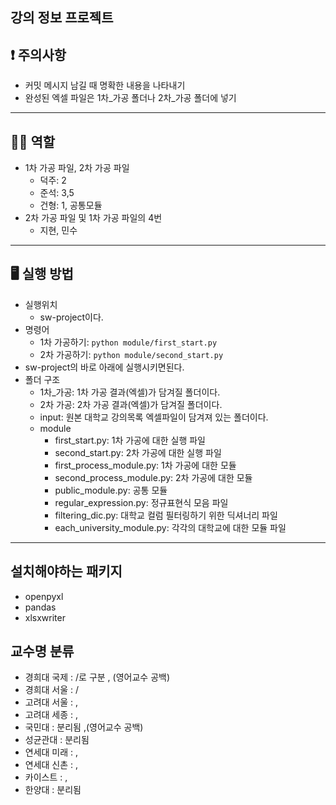 ## 강의 정보 프로젝트

## **❗** 주의사항
- 커밋 메시지 남길 때 명확한 내용을 나타내기
- 완성된 엑셀 파일은 1차_가공 폴더나 2차_가공 폴더에 넣기
---
## **🤼‍♂️** 역할
- 1차 가공 파일, 2차 가공 파일
    - 덕주: 2
    - 준석: 3,5
    - 건형: 1, 공통모듈
- 2차 가공 파일 및 1차 가공 파일의 4번 
    - 지현, 민수
---
## **🖥️** 실행 방법
- 실행위치
    - sw-project이다.
- 명령어
    - 1차 가공하기: `python module/first_start.py`
    - 2차 가공하기: `python module/second_start.py`
- sw-project의 바로 아래에 실행시키면된다.
- 폴더 구조
    - 1차_가공: 1차 가공 결과(엑셀)가 담겨질 폴더이다.
    - 2차 가공: 2차 가공 결과(엑셀)가 담겨질 폴더이다.
    - input: 원본 대학교 강의목록 엑셀파일이 담겨져 있는 폴더이다.
    - module
        - first_start.py: 1차 가공에 대한 실행 파일
        - second_start.py: 2차 가공에 대한 실행 파일
        - first_process_module.py: 1차 가공에 대한 모듈
        - second_process_module.py: 2차 가공에 대한 모듈
        - public_module.py: 공통 모듈
        - regular_expression.py: 정규표현식 모음 파일
        - filtering_dic.py: 대학교 컬럼 필터링하기 위한 딕셔너리 파일
        - each_university_module.py: 각각의 대학교에 대한 모듈 파일 
---
## 설치해야하는 패키지
- openpyxl
- pandas
- xlsxwriter


## 교수명 분류 
- 경희대 국제 : /로 구분 , (영어교수 공백)
- 경희대 서울 : /
- 고려대 서울 : ,
- 고려대 세종 : ,
- 국민대 : 분리됨 ,(영어교수 공백)
- 성균관대 : 분리됨 
- 연세대 미래 : ,
- 연세대 신촌 : ,
- 카이스트 : , 
- 한양대 : 분리됨


